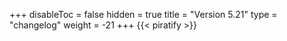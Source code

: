 +++
disableToc = false
hidden = true
title = "Version 5.21"
type = "changelog"
weight = -21
+++
{{< piratify >}}
